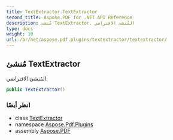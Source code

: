 ```yaml
---
title: TextExtractor.TextExtractor
second_title: Aspose.PDF for .NET API Reference
description: مُنشئ TextExtractor. المُنشئ الافتراضي
type: docs
weight: 10
url: /ar/net/aspose.pdf.plugins/textextractor/textextractor/
---
```

## مُنشئ TextExtractor

المُنشئ الافتراضي.

```csharp
public TextExtractor()
```

### انظر أيضًا

* class [TextExtractor](../)
* namespace [Aspose.Pdf.Plugins](../../../aspose.pdf.plugins/)
* assembly [Aspose.PDF](../../../)
